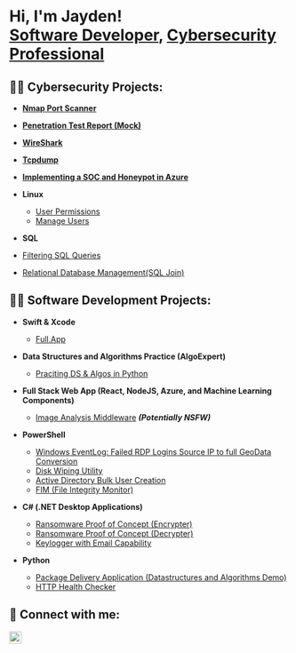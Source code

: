 <h1>Hi, I'm Jayden! <br/><a href="https://linkedin.com/in/jayden-harris-701b32234">Software Developer</a>, <a href="https://linkedin.com/in/jayden-harris-701b32234">Cybersecurity Professional</a>

<h2>👨‍💻 Cybersecurity Projects:</h2>


- <b>[Nmap Port Scanner](https://github.com/RightChoiceJayden/P-Nmap.py/blob/main/README.md)</b>

- <b>[Penetration Test Report (Mock)](https://github.com/RightChoiceJayden/Pen-Test-Report)</b>

- <b>[WireShark](https://github.com/RightChoiceJayden/Wireshark/blob/main/wireshark.md)</b>

- <b>[Tcpdump](https://github.com/RightChoiceJayden/Tcpdump/blob/main/tcpdump.md)</b>

- <b>[Implementing a SOC and Honeypot in Azure](https://github.com/RightChoiceJayden/Honeypots/blob/main/honeypots.md)</b>


- <b>Linux</b>
   - [User Permissions](https://github.com/RightChoiceJayden/Linux/blob/main/permissions.md)
   - [Manage Users](https://github.com/RightChoiceJayden/Linux/blob/main/ManageUsers.md)

- <b>SQL</b>
- [Filtering SQL Queries](https://github.com/RightChoiceJayden/SQL/blob/main/SQLFilters.md)
- [Relational Database Management(SQL Join)](https://github.com/RightChoiceJayden/SQL/blob/main/SQLJoin.md)


<h2>👨‍💻 Software Development Projects:</h2>

- <b>Swift & Xcode</b>
  - [Full.App](https://github.com/RightChoiceJayden/Full.App/tree/main)

- <b>Data Structures and Algorithms Practice (AlgoExpert)</b>
  - [Praciting DS & Algos in Python](https://github.com/RightChoiceJayden/AlgoPractice)
- <b>Full Stack Web App (React, NodeJS, Azure, and Machine Learning Components)</b>
  - [Image Analysis Middleware](https://github.com/joshmadakor1/4chan-Image-Analysis-Middleware-C964) <b><i>(Potentially NSFW)</b></i>
- <b>PowerShell</b>
  - [Windows EventLog: Failed RDP Logins Source IP to full GeoData Conversion](https://github.com/joshmadakor1/Sentinel-Lab)
  - [Disk Wiping Utility](https://github.com/RightChoiceJayden/DiskSanitization.powershell/tree/main)
  - [Active Directory Bulk User Creation](https://github.com/joshmadakor1/AD_PS)
  - [FIM (File Integrity Monitor)](https://github.com/joshmadakor1/PowerShell-Integrity-FIM)
- <b>C# (.NET Desktop Applications)</b>
  - [Ransomware Proof of Concept (Encrypter)](https://github.com/joshmadakor1/EncrypterPOC)
  - [Ransomware Proof of Concept (Decrypter)](https://github.com/joshmadakor1/DecrypterPOC)
  - [Keylogger with Email Capability](https://github.com/joshmadakor1/Key-Logger-With-Email)
- <b>Python</b>
  - [Package Delivery Application (Datastructures and Algorithms Demo)](https://github.com/joshmadakor1/Package-Delivery-Pathfinding-Algorithm)
  - [HTTP Health Checker](https://github.com/RightChoiceJayden/HTTPHealthCheck) 


<h2> 🤳 Connect with me:</h2>

[<img align="left" alt="JoshMadakor | LinkedIn" width="22px" src="https://cdn.jsdelivr.net/npm/simple-icons@v3/icons/linkedin.svg" />][linkedin]


[linkedin]: https://linkedin.com/in/RightChoiceJayden



